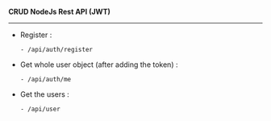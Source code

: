 **CRUD NodeJs Rest API (JWT)**

---

- Register :

      - /api/auth/register

* Get whole user object (after adding the token) :

      - /api/auth/me

- Get the users :

      - /api/user
